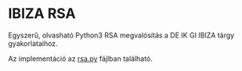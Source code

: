 # IBIZA RSA

Egyszerű, olvasható Python3 RSA megvalósítás a DE IK GI IBIZA tárgy gyakorlataihoz.

Az implementáció az [rsa.py](rsa.py) fájlban található.
